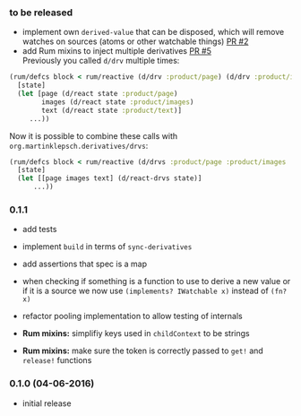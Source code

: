 ### to be released


- implement own `derived-value` that can be disposed, which will remove watches on sources (atoms or other watchable things) [PR #2](https://github.com/martinklepsch/derivatives/pull/2)
- add Rum mixins to inject multiple derivatives [PR #5](https://github.com/martinklepsch/derivatives/pull/5)  
  Previously you called `d/drv` multiple times:
```clojure
(rum/defcs block < rum/reactive (d/drv :product/page) (d/drv :product/images) (d/drv :product/text) 
  [state]
  (let [page (d/react state :product/page)
        images (d/react state :product/images)
        text (d/react state :product/text)] 
     ...))
```

Now it is possible to combine these calls with `org.martinklepsch.derivatives/drvs`:

```clojure
(rum/defcs block < rum/reactive (d/drvs :product/page :product/images :product/text) 
  [state]
  (let [[page images text] (d/react-drvs state)] 
      ...))
```

### 0.1.1

- add tests
- implement `build` in terms of `sync-derivatives`
- add assertions that spec is a map
- when checking if something is a function to use to derive a new
  value or if it is a source we now use `(implements? IWatchable x)`
  instead of `(fn? x)`
- refactor pooling implementation to allow testing of internals

- **Rum mixins:** simplifiy keys used in `childContext` to be strings
- **Rum mixins:** make sure the token is correctly passed to `get!` and `release!` functions

### 0.1.0 (04-06-2016)

- initial release